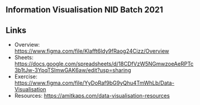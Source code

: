 ## Information Visualisation NID Batch 2021

## Links
- Overview: <https://www.figma.com/file/Klafft6ldy9fRaog24Cizz/Overview>
- Sheets: <https://docs.google.com/spreadsheets/d/18CDfVzW5NGmwzoeAeRPTc3b1tJw-3YpqTSlmwGAK6aw/edit?usp=sharing>
- Exercise: <https://www.figma.com/file/YyDoRaf9bG9yQhu4TmWhLb/Data-Visualisation>
- Resources: <https://amitkaps.com/data-visualisation-resources>
